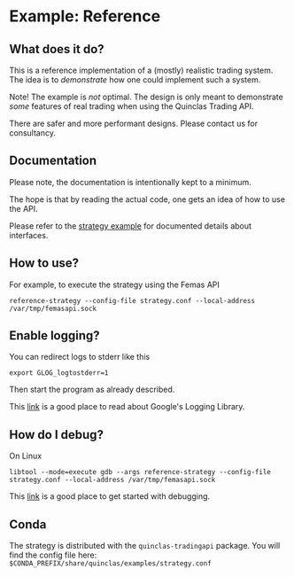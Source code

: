 # Example: Reference

## What does it do?

This is a reference implementation of a (mostly) realistic trading system.
The idea is to *demonstrate* how one could implement such a system.

Note!
The example is *not* optimal.
The design is only meant to demonstrate *some* features of real trading when using the Quinclas Trading API.

There are safer and more performant designs.
Please contact us for consultancy.

## Documentation

Please note, the documentation is intentionally kept to a minimum.

The hope is that by reading the actual code, one gets an idea of how to use the API.

Please refer to the [strategy example](../strategy/README.md) for documented details about interfaces.

## How to use?

For example, to execute the strategy using the Femas API

	reference-strategy --config-file strategy.conf --local-address /var/tmp/femasapi.sock

## Enable logging?

You can redirect logs to stderr like this

	export GLOG_logtostderr=1

Then start the program as already described.

This [link](http://rpg.ifi.uzh.ch/docs/glog.html) is a good place to read about Google's Logging Library.

## How do I debug?

On Linux

	libtool --mode=execute gdb --args reference-strategy --config-file strategy.conf --local-address /var/tmp/femasapi.sock

This [link](https://www.gnu.org/software/libtool/manual/html_node/Debugging-executables.html)
is a good place to get started with debugging.

## Conda

The strategy is distributed with the `quinclas-tradingapi` package.
You will find the config file here: `$CONDA_PREFIX/share/quinclas/examples/strategy.conf`
